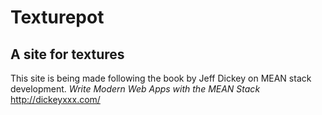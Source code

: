 Texturepot
==========

A site for textures
-------------------

This site is being made following the book by Jeff Dickey on MEAN stack
development. *Write Modern Web Apps with the MEAN Stack* http://dickeyxxx.com/